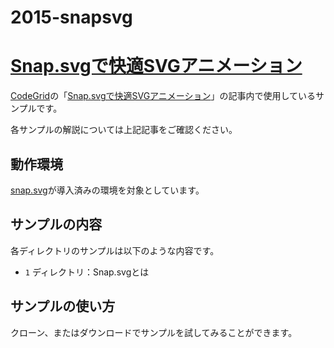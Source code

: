 2015-snapsvg
==========

# [Snap.svgで快適SVGアニメーション](https://app.codegrid.net/series/2015-snapsvg)

[CodeGrid](http://www.codegrid.net/)の「[Snap.svgで快適SVGアニメーション](https://app.codegrid.net/series/2015-snapsvg)」の記事内で使用しているサンプルです。

各サンプルの解説については上記記事をご確認ください。

## 動作環境

[snap.svg](http://snapsvg.io/)が導入済みの環境を対象としています。

## サンプルの内容

各ディレクトリのサンプルは以下のような内容です。

- `1` ディレクトリ：Snap.svgとは

## サンプルの使い方

クローン、またはダウンロードでサンプルを試してみることができます。
